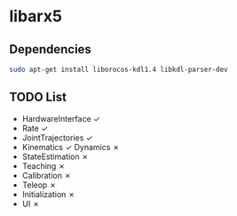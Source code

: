 # libarx5

## Dependencies

```sh
sudo apt-get install liborocos-kdl1.4 libkdl-parser-dev
```

## TODO List

* HardwareInterface ✓
* Rate ✓
* JointTrajectories ✓
* Kinematics ✓ Dynamics ✗
* StateEstimation ✗
* Teaching ✗
* Calibration ✗
* Teleop ✗
* Initialization ✗
* UI ✗